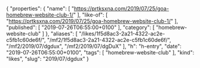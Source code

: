 {
  "properties": {
    "name": [
      "https://prtksxna.com/2019/07/25/goa-homebrew-website-club-1/"
    ],
    "like-of": [
      "https://prtksxna.com/2019/07/25/goa-homebrew-website-club-1/"
    ],
    "published": [
      "2019-07-26T06:55:00+0100"
    ],
    "category": [
      "homebrew-website-club"
    ]
  },
  "aliases": [
    "/likes/1f5d8ac3-2a21-4322-ac2e-c5fb1c60de6f/",
    "/mf2/1f5d8ac3-2a21-4322-ac2e-c5fb1c60de6f/",
    "/mf2/2019/07/dgdux",
    "/mf2/2019/07/dgDuX"
  ],
  "h": "h-entry",
  "date": "2019-07-26T06:55:00+0100",
  "tags": [
    "homebrew-website-club"
  ],
  "kind": "likes",
  "slug": "2019/07/dgdux"
}
